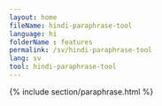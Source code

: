 ```yaml
---
layout: home
fileName: hindi-paraphrase-tool
language: hi
folderName : features
permalink: /sv/hindi-paraphrase-tool
lang: sv
tool: hindi-paraphrase-tool
---
```

{% include section/paraphrase.html %}